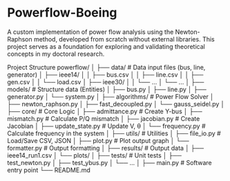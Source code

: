 # Powerflow-Boeing
A custom implementation of power flow analysis using the Newton-Raphson method, developed from scratch without external libraries. This project serves as a foundation for exploring and validating theoretical concepts in my doctoral research.

Project Structure
    powerflow/
        │
        ├── data/                  # Data input files (bus, line, generator)
        │   ├── ieee14/
        │   │   ├── bus.csv
        │   │   ├── line.csv
        │   │   ├── gen.csv
        │   │   └── load.csv
        │   ├── ieee30/
        │   │   └── ...
        │   └── ...
        │
        ├── models/                # Structure data (Entities)
        │   ├── bus.py
        │   ├── line.py
        │   ├── generator.py
        │   └── system.py
        │
        ├── algorithms/            # Power Flow Solver
        │   ├── newton_raphson.py
        │   ├── fast_decoupled.py
        │   └── gauss_seidel.py
        │
        ├── core/                  # Core Logic 
        │   ├── admittance.py      # Create Y-bus
        │   ├── mismatch.py        # Calculate P/Q mismatch
        │   ├── jacobian.py        # Create Jacobian
        │   ├── update_state.py    # Update V, θ
        │   └── frequency.py       # Calculate frequency in the system
        │
        ├── utils/                 # Utilities
        │   ├── file_io.py         # Load/Save CSV, JSON
        │   ├── plot.py            # Plot output graph
        │   └── formatter.py       # Output formatting
        │
        ├── results/               # Output data
        │   ├── ieee14_run1.csv
        │   └── plots/
        │
        ├── tests/                 # Unit tests
        │   ├── test_newton.py
        │   ├── test_ybus.py
        │   └── ...
        │
        ├── main.py                # Software entry point
        └── README.md